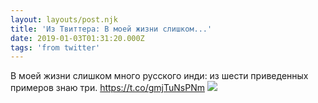 ```yaml
---
layout: layouts/post.njk
title: 'Из Твиттера: В моей жизни слишком...'
date: 2019-01-03T01:31:20.000Z
tags: 'from twitter'
---
```



В моей жизни слишком много русского инди: из шести приведенных примеров знаю три. https://t.co/gmjTuNsPNm
  <img src="https://pbs.twimg.com/media/Dv8yQvYXcAAYt-o.jpg" />
